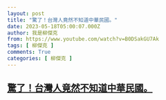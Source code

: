 ```yaml
---
layout: post
title: "驚了！台灣人竟然不知道中華民國。"
date: 2023-05-18T05:00:07.000Z
author: 我是柳傑克
from: https://www.youtube.com/watch?v=B0DSakGU7Ak
tags: [ 柳傑克 ]
comments: True
categories: [ 柳傑克 ]
---
```

<!--1684386007000-->
[驚了！台灣人竟然不知道中華民國。](https://www.youtube.com/watch?v=B0DSakGU7Ak)
------

<div>

</div>
